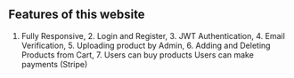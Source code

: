 ## Features of this website

1. Fully Responsive, 2. Login and Register, 3. JWT Authentication, 4. Email Verification, 5. Uploading product by Admin, 6. Adding and Deleting Products from Cart, 7. Users can buy products Users can make payments (Stripe)


